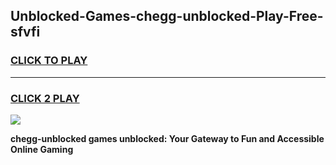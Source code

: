 
## Unblocked-Games-chegg-unblocked-Play-Free-sfvfi
<h3>
<a href="https://premium76.site?title=chegg-unblocked&ref=21A">CLICK TO PLAY</a></h3>
<hr>

<h3>
<a href="https://premium76.site?title=chegg-unblocked&ref=21A">CLICK 2 PLAY</a>
  
</h3>

<a href="https://premium76.site?title=chegg-unblocked&ref=21A"><img src="https://clearcache.store/games.png"></a>


**chegg-unblocked games unblocked: Your Gateway to Fun and Accessible Online Gaming**
